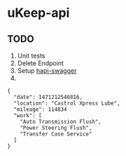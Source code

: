 # uKeep-api

## TODO

1. Unit tests
1. Delete Endpoint
1. Setup [hapi-swagger](https://github.com/glennjones/hapi-swagger/blob/master/usageguide.md)
1. 

```
{
  "date": 1471212546816,
  "location": "Castrol Xpress Lube",
  "mileage": 114834
  "work": [
    "Auto Transmission Flush",
    "Power Steering Flush",
    "Transfer Case Service"
  ]
}
```

